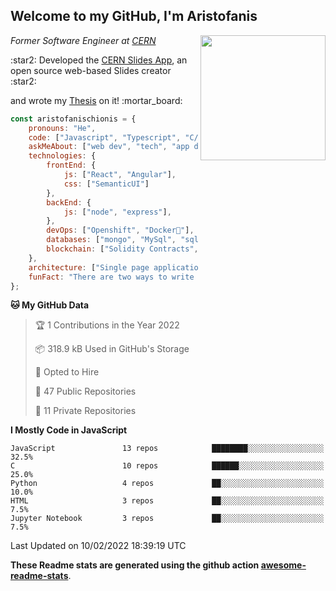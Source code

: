 <h2> Welcome to my GitHub, I'm Aristofanis</h2>
<img align='right' src="https://media.giphy.com/media/M9gbBd9nbDrOTu1Mqx/giphy.gif" width="200">

<p><em>Former Software Engineer at <a href="https://home.cern/">CERN</a></em></p>
<p>:star2: Developed the <a href="https://github.com/cern/slides">CERN Slides App</a>, an open source web-based Slides creator :star2:</p>
<p>and wrote my <a href="https://cds.cern.ch/record/2724152?ln=en">Thesis</a> on it! :mortar_board:</p>



```javascript
const aristofanischionis = {
    pronouns: "He",
    code: ["Javascript", "Typescript", "C/C++", "Python"],
    askMeAbout: ["web dev", "tech", "app dev"],
    technologies: {
        frontEnd: {
            js: ["React", "Angular"],
            css: ["SemanticUI"]
        },
        backEnd: {
            js: ["node", "express"],
        },
        devOps: ["Openshift", "Docker🐳"],
        databases: ["mongo", "MySql", "sqlite"],
        blockchain: ["Solidity Contracts", "Web3", "Truffle", "Ganache-cli"]
    },
    architecture: ["Single page applications"],
    funFact: "There are two ways to write error-free programs; only the third one works"
};
```

<!--START_SECTION:waka-->
**🐱 My GitHub Data** 

> 🏆 1 Contributions in the Year 2022
 > 
> 📦 318.9 kB Used in GitHub's Storage 
 > 
> 💼 Opted to Hire
 > 
> 📜 47 Public Repositories 
 > 
> 🔑 11 Private Repositories  
 > 
**I Mostly Code in JavaScript** 

```text
JavaScript               13 repos            ████████░░░░░░░░░░░░░░░░░   32.5% 
C                        10 repos            ██████░░░░░░░░░░░░░░░░░░░   25.0% 
Python                   4 repos             ██░░░░░░░░░░░░░░░░░░░░░░░   10.0% 
HTML                     3 repos             ██░░░░░░░░░░░░░░░░░░░░░░░   7.5% 
Jupyter Notebook         3 repos             ██░░░░░░░░░░░░░░░░░░░░░░░   7.5%

```



 Last Updated on 10/02/2022 18:39:19 UTC
<!--END_SECTION:waka-->
**These Readme stats are generated using the github action [awesome-readme-stats](https://github.com/anmol098/waka-readme-stats)**. 

<!-- <p><em>My bitcoin address is: 1PEQEYhomemqyZx7JiX33fT5w6mE4DLK1b</em></p>
<img align='left' src="https://github.com/aristofanischionis/aristofanischionis/blob/master/my_bitcoin_address.png" width="200"> -->
